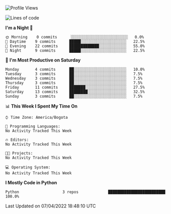 <!--START_SECTION:waka-->
![Profile Views](http://img.shields.io/badge/Profile%20Views-0-blue)

![Lines of code](https://img.shields.io/badge/From%20Hello%20World%20I%27ve%20Written-4%20Thousand%20lines%20of%20code-blue)

**I'm a Night 🦉** 

```text
🌞 Morning    0 commits      ░░░░░░░░░░░░░░░░░░░░░░░░░   0.0% 
🌆 Daytime    9 commits      █████░░░░░░░░░░░░░░░░░░░░   22.5% 
🌃 Evening    22 commits     █████████████░░░░░░░░░░░░   55.0% 
🌙 Night      9 commits      █████░░░░░░░░░░░░░░░░░░░░   22.5%

```
📅 **I'm Most Productive on Saturday** 

```text
Monday       4 commits      ██░░░░░░░░░░░░░░░░░░░░░░░   10.0% 
Tuesday      3 commits      ██░░░░░░░░░░░░░░░░░░░░░░░   7.5% 
Wednesday    3 commits      ██░░░░░░░░░░░░░░░░░░░░░░░   7.5% 
Thursday     3 commits      ██░░░░░░░░░░░░░░░░░░░░░░░   7.5% 
Friday       11 commits     ███████░░░░░░░░░░░░░░░░░░   27.5% 
Saturday     13 commits     ████████░░░░░░░░░░░░░░░░░   32.5% 
Sunday       3 commits      ██░░░░░░░░░░░░░░░░░░░░░░░   7.5%

```


📊 **This Week I Spent My Time On** 

```text
⌚︎ Time Zone: America/Bogota

💬 Programming Languages: 
No Activity Tracked This Week

🔥 Editors: 
No Activity Tracked This Week

🐱‍💻 Projects: 
No Activity Tracked This Week

💻 Operating System: 
No Activity Tracked This Week

```

**I Mostly Code in Python** 

```text
Python                   3 repos             █████████████████████████   100.0%

```



 Last Updated on 07/04/2022 18:48:10 UTC
<!--END_SECTION:waka-->
